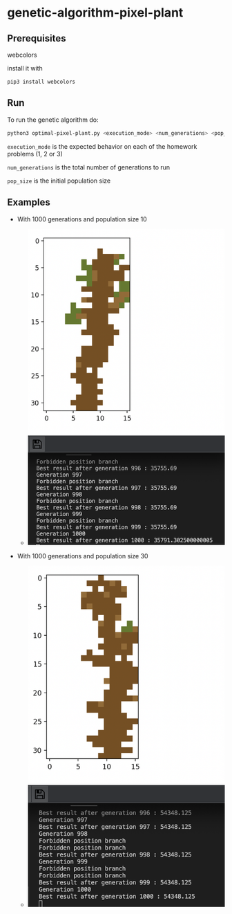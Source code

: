 # genetic-algorithm-pixel-plant

## Prerequisites

webcolors

install it with
```
pip3 install webcolors
```

## Run

To run the genetic algorithm do:
```sh
python3 optimal-pixel-plant.py <execution_mode> <num_generations> <pop_size>
```
`execution_mode` is the expected behavior on each of the homework problems (1, 2 or 3)

`num_generations` is the total number of generations to run

`pop_size` is the initial population size

## Examples

* With 1000 generations and population size 10
  * ![](images/gen1000-pop10.png)

* With 1000 generations and population size 30
  * ![](images/gen1000-pop30.png)
